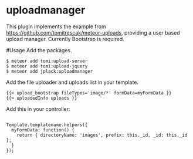 # uploadmanager
This plugin implements the example from https://github.com/tomitrescak/meteor-uploads, providing a user based upload manager.
Currently Bootstrap is required.

#Usage
Add the packages.
```
$ meteor add tomi:upload-server
$ meteor add tomi:upload-jquery
$ meteor add jplack:uploadmanager
```
Add the file uploader and uploads list in your template.
```
{{> upload_bootstrap fileTypes='image/*' formData=myFormData }}
{{> uploadedInfo uploads }}
```
Add this in your controller:
```

Template.templatename.helpers({
  myFormData: function() {
    return { directoryName: 'images', prefix: this._id, _id: this._id };
  }
});
```
